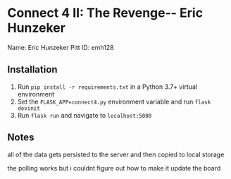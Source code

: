# Connect 4 II: The Revenge-- Eric Hunzeker

Name: Eric Hunzeker
Pitt ID: emh128

## Installation

1. Run `pip install -r requirements.txt` in a Python 3.7+ virtual environment
2. Set the `FLASK_APP=connect4.py` environment variable and run `flask devinit`
3. Run `flask run` and navigate to `localhost:5000`

## Notes

 all of the data gets persisted to the server and then copied to local storage
 
 the polling works but i couldnt figure out how to make it update the board
